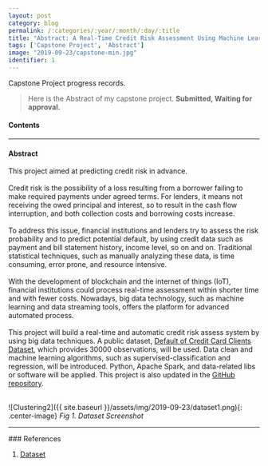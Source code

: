 ```yaml
---
layout: post
category: blog
permalink: /:categories/:year/:month/:day/:title
title: "Abstract: A Real-Time Credit Risk Assessment Using Machine Learning and Apache Spark Streaming"
tags: ['Capstone Project', 'Abstract']
image: "2019-09-23/capstone-min.jpg"
identifier: 1
---
```

Capstone Project progress records.
<!--more-->

<blockquote class="tip">
    Here is the Abstract of my capstone project. <strong>Submitted, Waiting for approval.</strong>
</blockquote>

<div class="list-of-contents">
  <h4>Contents</h4>
  <ul></ul>
</div>

<hr class="with-margin">
<h4 class="header" id="ucsdeeg">Abstract</h4>
<blockquote class="tip">
</blockquote>
This project aimed at predicting credit risk in advance. <br/><br/>
Credit risk is the possibility of a loss resulting from a borrower failing to make required payments under agreed terms. For lenders, it means not receiving the owed principal and interest, so to result in the cash flow interruption, and both collection costs and borrowing costs increase. <br/><br/>
To address this issue, financial institutions and lenders try to assess the risk probability and to predict potential default, by using credit data such as payment and bill statement history, income level, so on and on. Traditional statistical techniques, such as manually analyzing these data, is time consuming, error prone, and resource intensive. <br/><br/>
With the development of blockchain and the internet of things (IoT), financial institutions could process real-time assessment within shorter time and with fewer costs. Nowadays, big data technology, such as machine learning and data streaming tools, offers the platform for advanced automated process. <br/><br/>
This project will build a real-time and automatic credit risk assess system by using big data techniques. A public dataset, <a href="https://www.kaggle.com/uciml/default-of-credit-card-clients-dataset">Default of Credit Card Clients Dataset</a>, which provides 30000 observations, will be used. Data clean and machine learning algorithms, such as supervised-classification and regression, will be introduced. Python, Apache Spark, and data-related libs or software will be applied. This project is also updated in the <a href="https://sherylgit.github.io">GitHub repository</a>.<br/><br/>




![Clustering2]({{ site.baseurl }}/assets/img/2019-09-23/dataset1.png){: .center-image}
<em class="figure">Fig 1. Dataset Screenshot</em>





<hr class="with-margin">
### References

<ol>
  <li><a href="https://www.kaggle.com/uciml/default-of-credit-card-clients-dataset">Dataset</a></li>
</ol>
